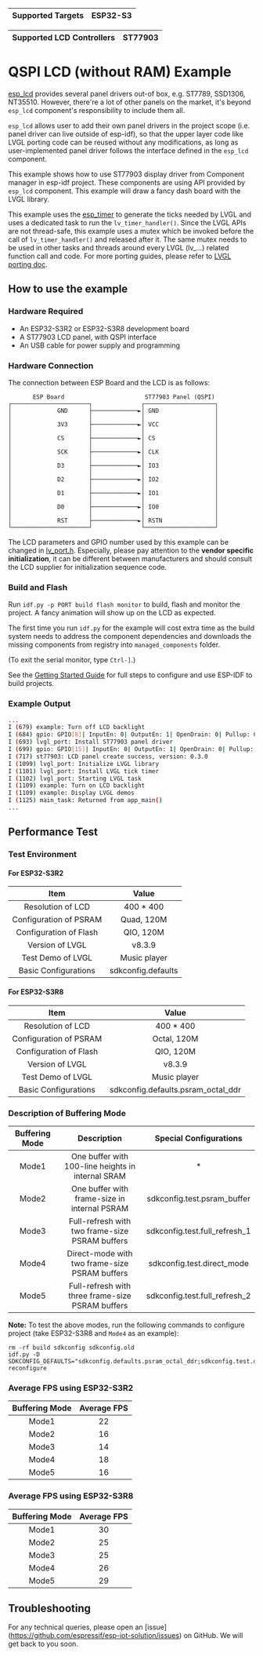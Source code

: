 | Supported Targets | ESP32-S3 |
| ----------------- | -------- |

| Supported LCD Controllers | ST77903 |
| ------------------------- | ------- |

# QSPI LCD (without RAM) Example

[esp_lcd](https://docs.espressif.com/projects/esp-idf/en/latest/esp32/api-reference/peripherals/lcd.html) provides several panel drivers out-of box, e.g. ST7789, SSD1306, NT35510. However, there're a lot of other panels on the market, it's beyond `esp_lcd` component's responsibility to include them all.

`esp_lcd` allows user to add their own panel drivers in the project scope (i.e. panel driver can live outside of esp-idf), so that the upper layer code like LVGL porting code can be reused without any modifications, as long as user-implemented panel driver follows the interface defined in the `esp_lcd` component.

This example shows how to use ST77903 display driver from Component manager in esp-idf project. These components are using API provided by `esp_lcd` component. This example will draw a fancy dash board with the LVGL library.

This example uses the [esp_timer](https://docs.espressif.com/projects/esp-idf/en/latest/esp32/api-reference/system/esp_timer.html) to generate the ticks needed by LVGL and uses a dedicated task to run the `lv_timer_handler()`. Since the LVGL APIs are not thread-safe, this example uses a mutex which be invoked before the call of `lv_timer_handler()` and released after it. The same mutex needs to be used in other tasks and threads around every LVGL (lv_...) related function call and code. For more porting guides, please refer to [LVGL porting doc](https://docs.lvgl.io/master/porting/index.html).

## How to use the example

### Hardware Required

* An ESP32-S3R2 or ESP32-S3R8 development board
* A ST77903 LCD panel, with QSPI interface
* An USB cable for power supply and programming

### Hardware Connection

The connection between ESP Board and the LCD is as follows:

```
       ESP Board                       ST77903 Panel (QSPI)
┌──────────────────────┐              ┌────────────────────┐
│             GND      ├─────────────►│ GND                │
│                      │              │                    │
│             3V3      ├─────────────►│ VCC                │
│                      │              │                    │
│             CS       ├─────────────►│ CS                 │
│                      │              │                    │
│             SCK      ├─────────────►│ CLK                │
│                      │              │                    │
│             D3       ├─────────────►│ IO3                │
│                      │              │                    │
│             D2       ├─────────────►│ IO2                │
│                      │              │                    │
│             D1       ├─────────────►│ IO1                │
│                      │              │                    │
│             D0       ├─────────────►│ IO0                │
│                      │              │                    │
│             RST      ├─────────────►│ RSTN               │
└──────────────────────┘              └────────────────────┘
```

The LCD parameters and GPIO number used by this example can be changed in [lv_port.h](main/lv_port.h).
Especially, please pay attention to the **vendor specific initialization**, it can be different between manufacturers and should consult the LCD supplier for initialization sequence code.

### Build and Flash

Run `idf.py -p PORT build flash monitor` to build, flash and monitor the project. A fancy animation will show up on the LCD as expected.

The first time you run `idf.py` for the example will cost extra time as the build system needs to address the component dependencies and downloads the missing components from registry into `managed_components` folder.

(To exit the serial monitor, type ``Ctrl-]``.)

See the [Getting Started Guide](https://docs.espressif.com/projects/esp-idf/en/latest/get-started/index.html) for full steps to configure and use ESP-IDF to build projects.

### Example Output

```bash
...
I (679) example: Turn off LCD backlight
I (684) gpio: GPIO[8]| InputEn: 0| OutputEn: 1| OpenDrain: 0| Pullup: 0| Pulldown: 0| Intr:0
I (693) lvgl_port: Install ST77903 panel driver
I (699) gpio: GPIO[15]| InputEn: 0| OutputEn: 1| OpenDrain: 0| Pullup: 0| Pulldown: 0| Intr:0
I (717) st77903: LCD panel create success, version: 0.3.0
I (1099) lvgl_port: Initialize LVGL library
I (1101) lvgl_port: Install LVGL tick timer
I (1102) lvgl_port: Starting LVGL task
I (1109) example: Turn on LCD backlight
I (1109) example: Display LVGL demos
I (1125) main_task: Returned from app_main()
...
```

## Performance Test

### Test Environment

#### For ESP32-S3R2

|          Item          |       Value        |
| :--------------------: | :----------------: |
|   Resolution of LCD    |     400 * 400      |
| Configuration of PSRAM |     Quad, 120M     |
| Configuration of Flash |     QIO, 120M      |
|    Version of LVGL     |       v8.3.9       |
|   Test Demo of LVGL    |    Music player    |
|  Basic Configurations  | sdkconfig.defaults |

#### For ESP32-S3R8

|          Item          |               Value                |
| :--------------------: | :--------------------------------: |
|   Resolution of LCD    |             400 * 400              |
| Configuration of PSRAM |            Octal, 120M             |
| Configuration of Flash |             QIO, 120M              |
|    Version of LVGL     |               v8.3.9               |
|   Test Demo of LVGL    |            Music player            |
|  Basic Configurations  | sdkconfig.defaults.psram_octal_ddr |

### Description of Buffering Mode

| Buffering Mode |                    Description                    |    Special Configurations     |
| :------------: | :-----------------------------------------------: | :---------------------------: |
|     Mode1      | One buffer with 100-line heights in internal SRAM |               *               |
|     Mode2      |   One buffer with frame-size in internal PSRAM    |  sdkconfig.test.psram_buffer  |
|     Mode3      |  Full-refresh with two frame-size PSRAM buffers   | sdkconfig.test.full_refresh_1 |
|     Mode4      |   Direct-mode with two frame-size PSRAM buffers   |  sdkconfig.test.direct_mode   |
|     Mode5      | Full-refresh with three frame-size PSRAM buffers  | sdkconfig.test.full_refresh_2 |

**Note:** To test the above modes, run the following commands to configure project (take ESP32-S3R8 and `Mode4` as an example):
```
rm -rf build sdkconfig sdkconfig.old
idf.py -D SDKCONFIG_DEFAULTS="sdkconfig.defaults.psram_octal_ddr;sdkconfig.test.direct_mode" reconfigure
```

### Average FPS using ESP32-S3R2

| Buffering Mode | Average FPS |
| :------------: | :---------: |
|     Mode1      |     22      |
|     Mode2      |     16      |
|     Mode3      |     14      |
|     Mode4      |     18      |
|     Mode5      |     16      |

### Average FPS using ESP32-S3R8

| Buffering Mode | Average FPS |
| :------------: | :---------: |
|     Mode1      |     30      |
|     Mode2      |     25      |
|     Mode3      |     25      |
|     Mode4      |     26      |
|     Mode5      |     29      |

## Troubleshooting

For any technical queries, please open an [issue] (https://github.com/espressif/esp-iot-solution/issues) on GitHub. We will get back to you soon.
